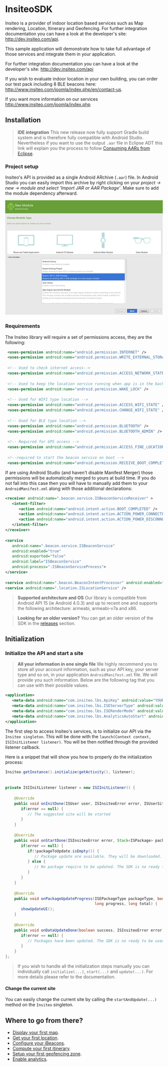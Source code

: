 # InsiteoSDK

Insiteo is a provider of indoor location based services such as Map rendering, Location, Itinerary and Geofencing. For further integration documentation you can have a look at the developer's site: <a href="http://dev.insiteo.com/api" target="_blank">http://dev.insiteo.com/api</a>.

This sample application will demonstrate how to take full advantage of those services and integrate them in your application.

For further integration documentation you can have a look at the developer's site: http://dev.insiteo.com/api

If you wish to evaluate indoor location in your own building, you can order our test pack including 8 BLE beacons here:
http://www.insiteo.com/joomla/index.php/en/contact-us.

If you want more information on our services http://www.insiteo.com/joomla/index.php

## Installation

> **IDE integration**
This new release now fully support Gradle build system and is therefore fully compatible with Android Studio. Nevertheless if you want to use the output <code>.aar</code> file in Eclipse ADT this link will explain you the process to follow [Consuming AARs from Eclipse](http://commonsware.com/blog/2014/07/03/consuming-aars-eclipse.html).
 
### Project setup
 
Insiteo's API is provided as a single Android ARchive (<code>.aar</code>) file. In Android Studio you can easily import this archive by right clicking on your _project -> new -> module and select 'Import JAR or AAR Package'_. Make sure to add the module dependency afterward.
 
 
 ![alt tag](readme/img/android-integration.png)
 
 
### Requirements

The Insiteo library will require a set of permissions access, they are the following:

```xml
 <uses-permission android:name="android.permission.INTERNET" />
 <uses-permission android:name="android.permission.WRITE_EXTERNAL_STORAGE" />

 <!-- Used to check internet access-->
 <uses-permission android:name="android.permission.ACCESS_NETWORK_STATE" />

 <!-- Used to keep the location service running when app is in the background -->
 <uses-permission android:name="android.permission.WAKE_LOCK" />

 <!-- Used for WIFI type location -->
 <uses-permission android:name="android.permission.ACCESS_WIFI_STATE" />
 <uses-permission android:name="android.permission.CHANGE_WIFI_STATE" />

 <!-- Used for BLE type location -->
 <uses-permission android:name="android.permission.BLUETOOTH" />
 <uses-permission android:name="android.permission.BLUETOOTH_ADMIN" />

 <!-- Required for GPS access -->
 <uses-permission android:name="android.permission.ACCESS_FINE_LOCATION" />

 <!--required to start the beacon service on boot -->
 <uses-permission android:name="android.permission.RECEIVE_BOOT_COMPLETED" />
```

If are using Android Studio (and haven't disable Manifest Merger) those permissions will be automatically merged to yours at build time. If you do not fall into this case then you will have to manually add them to your `AndroidManifest.xml` along with those additional declarations: 

```xml
<receiver android:name=".beacon.service.ISBeaconServiceReceiver" >
   <intent-filter>
      <action android:name="android.intent.action.BOOT_COMPLETED" />
      <action android:name="android.intent.action.ACTION_POWER_CONNECTED" />
      <action android:name="android.intent.action.ACTION_POWER_DISCONNECTED" />
   </intent-filter>
</receiver>

<service
   android:name=".beacon.service.ISBeaconService"
   android:enabled="true"
   android:exported="false"
   android:label="ISBeaconService"
   android:process=":ISBeaconServiceProcess">
</service>
 
<service android:name=".beacon.BeaconIntentProcessor" android:enabled="true" />
<service android:name=".location.ISLocationService" />
```

> **Supported architecture and OS**
Our library is compatible from Android API 15 (ie Android 4.0.3) and up to recent one and supports the following architecture: armeabi, armeabi-v7a and x86.

> **Looking for an older version?** You can get an older version of the SDK in the <a href="https://github.com/Insiteo/Android/releases" target="_blank">releases</a> section.

## Initialization

### Initialize the API and start a site

> **All your information in one single file** We highly recommend you to store all your account information, such as your API key, your server type and so on, in your application <code>AndroidManifest.xml</code> file. We will provide you such information. Below are the following tag that you can use with their possible values.

```xml
<application>
   <meta-data android:name="com.insiteo.lbs.ApiKey" android:value="YOUR-API-KEY"/>
   <meta-data android:name="com.insiteo.lbs.ISEServerType" android:value="dev|test|prod"/>
   <meta-data android:name="com.insiteo.lbs.ISERenderMode" android:value="2d|3d"/>
   <meta-data android:name="com.insiteo.lbs.AnalyticsAutoStart" android:value="true|false"/>
</application>
```

The first step to access Insiteo's services, is to initialize our API via the `Insiteo singleton`. This will be done with the  `launch(Context context, ISIInitListener listener)`. You will be then notified through the provided listener callback.

Here is a snippet that will show you how to properly do the initialization process:

```java
Insiteo.getInstance().initialize(getActivity(), listener);


private ISIInitListener listener = new ISIInitListener() {
    
    @Override
    public void onInitDone(ISUser user, ISInsiteoError error, ISUserSite suggestedSite) {
       if(error == null) {
          // The suggested site will be started
       }
    }
    
    @Override
    public void onStartDone(ISInsiteoError error, Stack<ISPackage> packageToUpdate) {
       if(error == null) {
          if(!packageToUpdate.isEmpty()) {
             // Package update are available. They will be downloaded.
          } else {
             // No package require to be updated. The SDK is no ready to be used.
          }
       }
    }
    
    @Override
    public void onPackageUpdateProgress(ISEPackageType packageType, boolean download,
                                        long progress, long total) {
       showUpdateUI();
    }

    @Override
    public void onDataUpdateDone(boolean success, ISInsiteoError error) {
       if(error == null) {
          // Packages have been updated. The SDK is no ready to be used.
       }
    }
};
```

> If you wish to handle all the initialization steps manually you can individually call `initialize(...)`, `start(...)` and `update(...)`. For more details please refer to the documentation.

#### Change the current site

You can easily change the current site by calling the `startAndUpdate(...)` method on the `Insiteo` singleton.

## Where to go from there?

- [Display your first map](readme/map.md).
- [Get your first location](readme/location.md).
- [Configure your iBeacons](readme/beacon.md).
- [Compute your first itinerary](readme/itinerary.md).
- [Setup your first geofencing zone](readme/geofence.md).
- [Enable analytics](readme/analytics.md).
